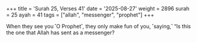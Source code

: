 +++
title = 'Surah 25, Verses 41'
date = '2025-08-27'
weight = 2896
surah = 25
ayah = 41
tags = ["allah", "messenger", "prophet"]
+++

When they see you ˹O Prophet˺, they only make fun of you, ˹saying,˺ “Is this the one that Allah has sent as a messenger?